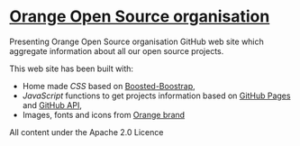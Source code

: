 [Orange Open Source organisation](http://Orange-OpenSource.github.io)
=======================

Presenting Orange Open Source organisation GitHub web site which aggregate information about all our open source projects.

This web site has been built with:

- Home made _CSS_ based on [Boosted-Boostrap](http://boosted.orange.com),
- _JavaScript_ functions to get projects information based on [GitHub Pages](http://pages.github.com/) and [GitHub API](http://developer.github.com/v3/),
- Images, fonts and icons from [Orange brand](https://brand.orange.com)

All content under the Apache 2.0 Licence
